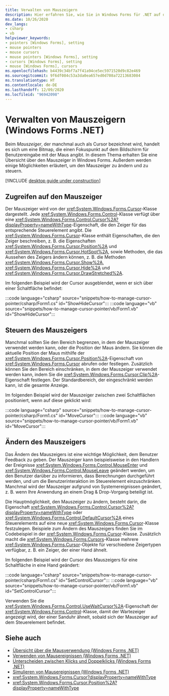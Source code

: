 ```yaml
---
title: Verwalten von Mauszeigern
description: Hier erfahren Sie, wie Sie in Windows Forms für .NET auf den Mauszeiger zugreifen, ihn steuern und ihn ändern.
ms.date: 10/26/2020
dev_langs:
- csharp
- vb
helpviewer_keywords:
- pointers [Windows Forms], setting
- mouse pointers
- mouse cursors
- mouse pointers [Windows Forms], setting
- cursors [Windows Forms], setting
- mouse [Windows Forms], cursors
ms.openlocfilehash: b4439c34bf7a7f41a94ce5ec5971520d9c82e469
ms.sourcegitcommit: 9f6df084c53a3da0ea657ed0d708a72213683084
ms.translationtype: HT
ms.contentlocale: de-DE
ms.lasthandoff: 12/09/2020
ms.locfileid: "96942098"
---
```

# <a name="manage-mouse-pointers-windows-forms-net"></a>Verwalten von Mauszeigern (Windows Forms .NET)

Beim *Mauszeiger*, der manchmal auch als Cursor bezeichnet wird, handelt es sich um eine Bitmap, die einen Fokuspunkt auf dem Bildschirm für Benutzereingabe mit der Maus angibt. In diesem Thema erhalten Sie eine Übersicht über den Mauszeiger in Windows Forms. Außerdem werden einige Möglichkeiten erläutert, um den Mauszeiger zu ändern und zu steuern.

[!INCLUDE [desktop guide under construction](../../includes/desktop-guide-preview-note.md)]

## <a name="accessing-the-mouse-pointer"></a>Zugreifen auf den Mauszeiger

Der Mauszeiger wird von der <xref:System.Windows.Forms.Cursor>-Klasse dargestellt. Jede <xref:System.Windows.Forms.Control>-Klasse verfügt über eine <xref:System.Windows.Forms.Control.Cursor%2A?displayProperty=nameWithType>-Eigenschaft, die den Zeiger für das entsprechende Steuerelement angibt. Die <xref:System.Windows.Forms.Cursor>-Klasse enthält Eigenschaften, die den Zeiger beschreiben, z. B. die Eigenschaften <xref:System.Windows.Forms.Cursor.Position%2A> und <xref:System.Windows.Forms.Cursor.HotSpot%2A>, sowie Methoden, die das Aussehen des Zeigers ändern können, z. B. die Methoden <xref:System.Windows.Forms.Cursor.Show%2A>, <xref:System.Windows.Forms.Cursor.Hide%2A> und <xref:System.Windows.Forms.Cursor.DrawStretched%2A>.

Im folgenden Beispiel wird der Cursor ausgeblendet, wenn er sich über einer Schaltfläche befindet:

:::code language="csharp" source="snippets/how-to-manage-cursor-pointer/csharp/Form1.cs" id="ShowHideCursor":::
:::code language="vb" source="snippets/how-to-manage-cursor-pointer/vb/Form1.vb" id="ShowHideCursor":::

## <a name="controlling-the-mouse-pointer"></a>Steuern des Mauszeigers

Manchmal sollten Sie den Bereich begrenzen, in dem der Mauszeiger verwendet werden kann, oder die Position der Maus ändern. Sie können die aktuelle Position der Maus mithilfe der <xref:System.Windows.Forms.Cursor.Position%2A>-Eigenschaft von <xref:System.Windows.Forms.Cursor> abrufen oder festlegen. Zusätzlich können Sie den Bereich einschränken, in dem der Mauszeiger verwendet werden kann, indem Sie die <xref:System.Windows.Forms.Cursor.Clip%2A>-Eigenschaft festlegen. Der Standardbereich, der eingeschränkt werden kann, ist die gesamte Anzeige.

Im folgenden Beispiel wird der Mauszeiger zwischen zwei Schaltflächen positioniert, wenn auf diese geklickt wird:

:::code language="csharp" source="snippets/how-to-manage-cursor-pointer/csharp/Form1.cs" id="MoveCursor":::
:::code language="vb" source="snippets/how-to-manage-cursor-pointer/vb/Form1.vb" id="MoveCursor":::

## <a name="changing-the-mouse-pointer"></a>Ändern des Mauszeigers

Das Ändern des Mauszeigers ist eine wichtige Möglichkeit, dem Benutzer Feedback zu geben. Der Mauszeiger kann beispielsweise in den Handlern der Ereignisse <xref:System.Windows.Forms.Control.MouseEnter> und <xref:System.Windows.Forms.Control.MouseLeave> geändert werden, um den Benutzer darüber zu informieren, dass Berechnungen durchgeführt werden, und um die Benutzerinteraktion im Steuerelement einzuschränken. Manchmal wird der Mauszeiger aufgrund von Systemereignissen geändert, z. B. wenn Ihre Anwendung an einem Drag & Drop-Vorgang beteiligt ist.

Die Hauptmöglichkeit, den Mauszeiger zu ändern, besteht darin, die Eigenschaft <xref:System.Windows.Forms.Control.Cursor%2A?displayProperty=nameWithType> oder <xref:System.Windows.Forms.Control.DefaultCursor%2A> eines Steuerelements auf eine neue <xref:System.Windows.Forms.Cursor>-Klasse festzulegen. Beispiele zum Ändern des Mauszeigers finden Sie im Codebeispiel in der <xref:System.Windows.Forms.Cursor>-Klasse. Zusätzlich macht die <xref:System.Windows.Forms.Cursors>-Klasse mehrere <xref:System.Windows.Forms.Cursor>-Objekte für verschiedene Zeigertypen verfügbar, z. B. ein Zeiger, der einer Hand ähnelt.

Im folgenden Beispiel wird der Cursor des Mauszeigers für eine Schaltfläche in eine Hand geändert:

:::code language="csharp" source="snippets/how-to-manage-cursor-pointer/csharp/Form1.cs" id="SetControlCursor":::
:::code language="vb" source="snippets/how-to-manage-cursor-pointer/vb/Form1.vb" id="SetControlCursor":::

Verwenden Sie die <xref:System.Windows.Forms.Control.UseWaitCursor%2A>-Eigenschaft der <xref:System.Windows.Forms.Control>-Klasse, damit der Wartezeiger angezeigt wird, der einer Sanduhr ähnelt, sobald sich der Mauszeiger auf dem Steuerelement befindet.

## <a name="see-also"></a>Siehe auch

- [Übersicht über die Mausverwendung (Windows Forms .NET)](overview.md)
- [Verwenden von Mausereignissen (Windows Forms .NET)](events.md)
- [Unterscheiden zwischen Klicks und Doppelklicks (Windows Forms .NET)](how-to-distinguish-between-clicks-and-double-clicks.md)
- [Simulieren von Mausereignissen (Windows Forms .NET)](how-to-simulate-events.md)
- <xref:System.Windows.Forms.Cursor?displayProperty=nameWithType>
- <xref:System.Windows.Forms.Cursor.Position%2A?displayProperty=nameWithType>
